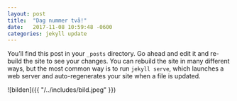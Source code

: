 ```yaml
---
layout: post
title:  "Dag nummer två!"
date:   2017-11-08 10:59:48 -0600
categories: jekyll update
---
```


You’ll find this post in your `_posts` directory. Go ahead and edit it and re-build the site to see your changes. You can rebuild the site in many different ways, but the most common way is to run `jekyll serve`, which launches a web server and auto-regenerates your site when a file is updated.

![bilden]({{ "/../includes/bild.jpeg" }})